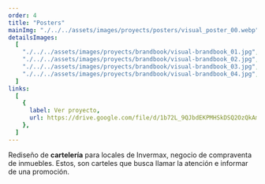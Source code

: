 ```yaml
---
order: 4
title: "Posters"
mainImg: "./../../assets/images/proyects/posters/visual_poster_00.webp"
detailsImages:
  [
    "./../../assets/images/proyects/brandbook/visual-brandbook_01.jpg",
    "./../../assets/images/proyects/brandbook/visual-brandbook_02.jpg",
    "./../../assets/images/proyects/brandbook/visual-brandbook_03.jpg",
    "./../../assets/images/proyects/brandbook/visual-brandbook_04.jpg",
  ]
links:
  [
    {
      label: Ver proyecto,
      url: https://drive.google.com/file/d/1b72L_9QJbdEKPMHSkDSQ2OzQkAmrNLRT/view?usp=share_link,
    },
  ]
---
```


Rediseño de **cartelería** para locales de Invermax, negocio de compraventa de inmuebles. Estos, son carteles que busca llamar la atención e informar de una promoción.
